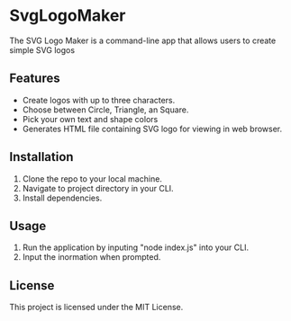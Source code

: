 # SvgLogoMaker
The SVG Logo Maker is a command-line app that allows users to create simple SVG logos

## Features
- Create logos with up to three characters.
- Choose between Circle, Triangle, an Square.
- Pick your own text and shape colors
- Generates HTML file containing SVG logo for viewing in web browser.

## Installation
1. Clone the repo to your local machine.
2. Navigate to project directory in your CLI.
3. Install dependencies.

## Usage 
1. Run the application by inputing "node index.js" into your CLI.
2. Input the inormation when prompted.

## License
This project  is licensed under the MIT License.